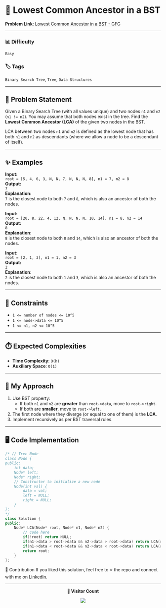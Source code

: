 # 🌳 Lowest Common Ancestor in a BST

**Problem Link**: [Lowest Common Ancestor in a BST - GFG](https://www.geeksforgeeks.org/problems/lowest-common-ancestor-in-a-bst/0)

---

### 📊 Difficulty

`Easy`

### 🏷️ Tags

`Binary Search Tree`, `Tree`, `Data Structures`

---

## 📌 Problem Statement

Given a Binary Search Tree (with all values unique) and two nodes `n1` and `n2` (`n1 != n2`). You may assume that both nodes exist in the tree. Find the **Lowest Common Ancestor (LCA)** of the given two nodes in the BST.

LCA between two nodes `n1` and `n2` is defined as the lowest node that has both `n1` and `n2` as descendants (where we allow a node to be a descendant of itself).

---

## ✨ Examples

**Input:**  
`root = [5, 4, 6, 3, N, N, 7, N, N, N, 8], n1 = 7, n2 = 8`  
**Output:**  
`7`  
**Explanation:**  
`7` is the closest node to both `7` and `8`, which is also an ancestor of both the nodes.

**Input:**  
`root = [20, 8, 22, 4, 12, N, N, N, N, 10, 14], n1 = 8, n2 = 14`  
**Output:**  
`8`  
**Explanation:**  
`8` is the closest node to both `8` and `14`, which is also an ancestor of both the nodes.

**Input:**  
`root = [2, 1, 3], n1 = 1, n2 = 3`  
**Output:**  
`2`  
**Explanation:**  
`2` is the closest node to both `1` and `3`, which is also an ancestor of both the nodes.

---

## 🎯 Constraints

- `1 <= number of nodes <= 10^5`
- `1 <= node->data <= 10^5`
- `1 <= n1, n2 <= 10^5`

---

## ⏱️ Expected Complexities

- **Time Complexity**: `O(h)`
- **Auxiliary Space**: `O(1)`

---

## 🧠 My Approach

1. Use BST property:
   - If both `n1` and `n2` are **greater** than `root->data`, move to `root->right`.
   - If both are **smaller**, move to `root->left`.
2. The first node where they diverge (or equal to one of them) is the **LCA**.
3. Implement recursively as per BST traversal rules.

---

## 🖥️ Code Implementation

```cpp
/* // Tree Node
class Node {
public:
    int data;
    Node* left;
    Node* right;
    // Constructor to initialize a new node
    Node(int val) {
        data = val;
        left = NULL;
        right = NULL;
    }
};
*/
class Solution {
public:
    Node* LCA(Node* root, Node* n1, Node* n2) {
        // code here
        if(!root) return NULL;
        if(n1->data > root->data && n2->data > root->data) return LCA(root->right, n1, n2);
        if(n1->data < root->data && n2->data < root->data) return LCA(root->left, n1, n2);
        return root;
    }
};
```

🤝 Contribution
If you liked this solution, feel free to ⭐ the repo and connect with me on [LinkedIn](https://www.linkedin.com/in/sarvesh-choudhary-7571a6126/).

---

<p align="center"> <b>👀 Visitor Count</b> </p> <p align="center"> <img src="https://visitor-badge.laobi.icu/badge?page_id=sarveshguru.GFG-POTD" /> </p>
